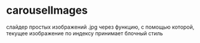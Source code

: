 # carouselImages
слайдер простых изображений .jpg через функцию, с помощью которой, текущее изображение по индексу принимает блочный стиль
